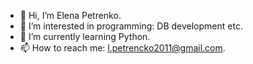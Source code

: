 - 👋 Hi, I’m Elena Petrenko.
- 👀 I’m interested in programming: DB development etc.
- 🌱 I’m currently learning Python.
- 📫 How to reach me: l.petrencko2011@gmail.com.
